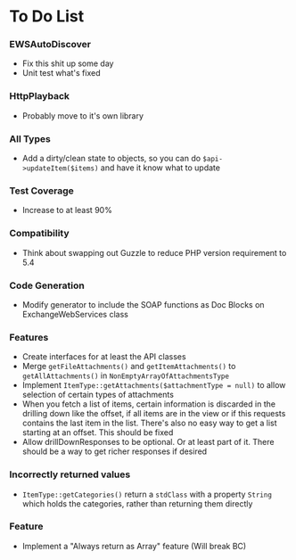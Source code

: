 # To Do List

### EWSAutoDiscover
 * Fix this shit up some day
 * Unit test what's fixed

### HttpPlayback
 * Probably move to it's own library

### All Types
 * Add a dirty/clean state to objects, so you can do `$api->updateItem($items)` and have it know what to update

### Test Coverage
 * Increase to at least 90%

### Compatibility
 * Think about swapping out Guzzle to reduce PHP version requirement to 5.4

### Code Generation
 * Modify generator to include the SOAP functions as Doc Blocks on ExchangeWebServices class

### Features
 * Create interfaces for at least the API classes
 * Merge `getFileAttachments()` and `getItemAttachments()` to `getAllAttachments()` in `NonEmptyArrayOfAttachmentsType`
 * Implement `ItemType::getAttachments($attachmentType = null)` to allow selection of certain types of attachments
 * When you fetch a list of items, certain information is discarded in the drilling down like the offset, if all items
 are in the view or if this requests contains the last item in the list. There's also no easy way to get a list starting
 at an offset. This should be fixed
 * Allow drillDownResponses to be optional. Or at least part of it. There should be a way to get richer responses if desired

### Incorrectly returned values
 * `ItemType::getCategories()` return a `stdClass` with a property `String` which holds the categories, rather than returning them directly

### Feature
 * Implement a "Always return as Array" feature (Will break BC)
